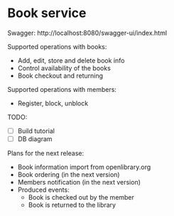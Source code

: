 # Book service  
Swagger: http://localhost:8080/swagger-ui/index.html 

Supported operations with books:
* Add, edit, store and delete book info
* Control availability of the books
* Book checkout and returning

Supported operations with members:
* Register, block, unblock

TODO:  
-[ ] Build tutorial
-[ ] DB diagram

Plans for the next release:
* Book information import from openlibrary.org
* Book ordering (in the next version)
* Members notification (in the next version)
* Produced events:
  * Book is checked out by the member
  * Book is returned to the library